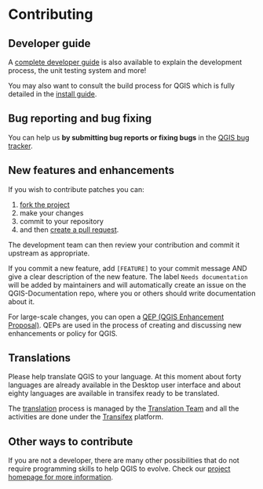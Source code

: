 # Contributing

## Developer guide

A [complete developer guide](https://docs.qgis.org/latest/en/docs/developers_guide/index.html) is also available to explain the development process, the unit testing system and more!

You may also want to consult the build process for QGIS which is fully detailed in the [install guide](INSTALL.md).

## Bug reporting and bug fixing

You can help us **by submitting bug reports or fixing bugs** in the [QGIS bug tracker](https://github.com/qgis/QGIS/issues/).

## New features and enhancements

If you wish to contribute patches you can:

1. [fork the project](https://help.github.com/forking/)
1. make your changes
1. commit to your repository
1. and then [create a pull request](https://help.github.com/articles/creating-a-pull-request-from-a-fork/).

 The development team can then review your contribution and commit it upstream as appropriate.

If you commit a new feature, add `[FEATURE]` to your commit message AND give a clear description of the new feature. The label `Needs documentation` will be added by maintainers and will automatically create an issue on the QGIS-Documentation repo, where you or others should write documentation about it.

For large-scale changes, you can open a [QEP (QGIS Enhancement Proposal)](https://github.com/qgis/QGIS-Enhancement-Proposals). QEPs are used in the process of creating and discussing new enhancements or policy for QGIS.

## Translations

Please help translate QGIS to your language. At this moment about forty languages are already available in the Desktop user interface and about eighty languages are available in transifex ready to be translated.

The [translation](https://docs.qgis.org/latest/en/docs/documentation_guidelines/do_translations.html) process is managed by the [Translation Team](https://qgis.org/community/organisation/#translation) and all the activities are done under the [Transifex](https://www.transifex.com/qgis/) platform.

## Other ways to contribute

If you are not a developer, there are many other possibilities that do not require programming skills to help QGIS to evolve. Check our [project homepage for more information](https://qgis.org/community/involve/).
